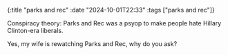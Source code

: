 {:title "parks and rec"
 :date "2024-10-01T22:33"
 :tags ["parks and rec"]}

Conspiracy theory: Parks and Rec was a psyop to make people hate Hillary Clinton-era liberals.

Yes, my wife is rewatching Parks and Rec, why do you ask?
